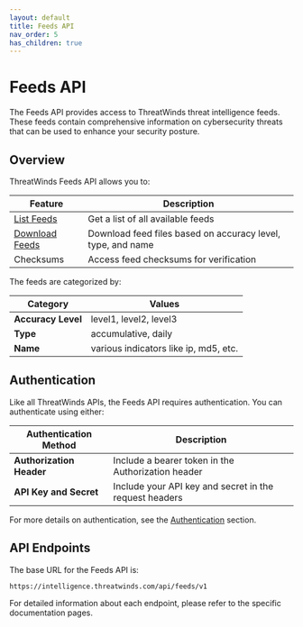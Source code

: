 ```yaml
---
layout: default
title: Feeds API
nav_order: 5
has_children: true
---
```


# Feeds API

The Feeds API provides access to ThreatWinds threat intelligence feeds. These feeds contain comprehensive information on cybersecurity threats that can be used to enhance your security posture.

## Overview

ThreatWinds Feeds API allows you to:

| Feature                           | Description                                                 |
|-----------------------------------|-------------------------------------------------------------|
| [List Feeds](/feeds/list)         | Get a list of all available feeds                           |
| [Download Feeds](/feeds/download) | Download feed files based on accuracy level, type, and name |
| Checksums                         | Access feed checksums for verification                      |

The feeds are categorized by:

| Category           | Values                                |
|--------------------|---------------------------------------|
| **Accuracy Level** | level1, level2, level3                |
| **Type**           | accumulative, daily                   |
| **Name**           | various indicators like ip, md5, etc. |

## Authentication

Like all ThreatWinds APIs, the Feeds API requires authentication. You can authenticate using either:

| Authentication Method    | Description                                            |
|--------------------------|--------------------------------------------------------|
| **Authorization Header** | Include a bearer token in the Authorization header     |
| **API Key and Secret**   | Include your API key and secret in the request headers |

For more details on authentication, see the [Authentication](/auth) section.

## API Endpoints

The base URL for the Feeds API is:

```
https://intelligence.threatwinds.com/api/feeds/v1
```

For detailed information about each endpoint, please refer to the specific documentation pages.
